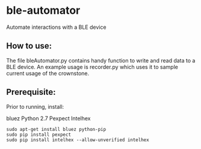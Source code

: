 ble-automator
======================================
Automate interactions with a BLE device


## How to use:

The file bleAutomator.py contains handy function to write and read data to a BLE device.
An example usage is recorder.py which uses it to sample current usage of the crownstone.

## Prerequisite:

Prior to running, install:

bluez
Python 2.7
Pexpect
Intelhex

```
sudo apt-get install bluez python-pip
sudo pip install pexpect
sudo pip install intelhex --allow-unverified intelhex
```
